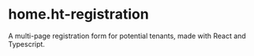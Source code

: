 # home.ht-registration
A multi-page registration form for potential tenants, made with React and Typescript.
